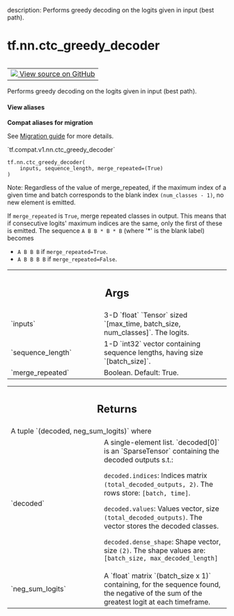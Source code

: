 description: Performs greedy decoding on the logits given in input (best path).

<div itemscope itemtype="http://developers.google.com/ReferenceObject">
<meta itemprop="name" content="tf.nn.ctc_greedy_decoder" />
<meta itemprop="path" content="Stable" />
</div>

# tf.nn.ctc_greedy_decoder

<!-- Insert buttons and diff -->

<table class="tfo-notebook-buttons tfo-api nocontent" align="left">
<td>
  <a target="_blank" href="https://github.com/tensorflow/tensorflow/blob/r2.4/tensorflow/python/ops/ctc_ops.py#L288-L335">
    <img src="https://www.tensorflow.org/images/GitHub-Mark-32px.png" />
    View source on GitHub
  </a>
</td>
</table>



Performs greedy decoding on the logits given in input (best path).

<section class="expandable">
  <h4 class="showalways">View aliases</h4>
  <p>
<b>Compat aliases for migration</b>
<p>See
<a href="https://www.tensorflow.org/guide/migrate">Migration guide</a> for
more details.</p>
<p>`tf.compat.v1.nn.ctc_greedy_decoder`</p>
</p>
</section>

<pre class="devsite-click-to-copy prettyprint lang-py tfo-signature-link">
<code>tf.nn.ctc_greedy_decoder(
    inputs, sequence_length, merge_repeated=(True)
)
</code></pre>



<!-- Placeholder for "Used in" -->

Note: Regardless of the value of merge_repeated, if the maximum index of a
given time and batch corresponds to the blank index `(num_classes - 1)`, no
new element is emitted.

If `merge_repeated` is `True`, merge repeated classes in output.
This means that if consecutive logits' maximum indices are the same,
only the first of these is emitted.  The sequence `A B B * B * B` (where '*'
is the blank label) becomes

  * `A B B B` if `merge_repeated=True`.
  * `A B B B B` if `merge_repeated=False`.

<!-- Tabular view -->
 <table class="responsive fixed orange">
<colgroup><col width="214px"><col></colgroup>
<tr><th colspan="2"><h2 class="add-link">Args</h2></th></tr>

<tr>
<td>
`inputs`
</td>
<td>
3-D `float` `Tensor` sized `[max_time, batch_size, num_classes]`.
The logits.
</td>
</tr><tr>
<td>
`sequence_length`
</td>
<td>
1-D `int32` vector containing sequence lengths, having size
`[batch_size]`.
</td>
</tr><tr>
<td>
`merge_repeated`
</td>
<td>
Boolean.  Default: True.
</td>
</tr>
</table>



<!-- Tabular view -->
 <table class="responsive fixed orange">
<colgroup><col width="214px"><col></colgroup>
<tr><th colspan="2"><h2 class="add-link">Returns</h2></th></tr>
<tr class="alt">
<td colspan="2">
A tuple `(decoded, neg_sum_logits)` where
</td>
</tr>
<tr>
<td>
`decoded`
</td>
<td>
A single-element list. `decoded[0]`
is an `SparseTensor` containing the decoded outputs s.t.:

`decoded.indices`: Indices matrix `(total_decoded_outputs, 2)`.
The rows store: `[batch, time]`.

`decoded.values`: Values vector, size `(total_decoded_outputs)`.
The vector stores the decoded classes.

`decoded.dense_shape`: Shape vector, size `(2)`.
The shape values are: `[batch_size, max_decoded_length]`
</td>
</tr><tr>
<td>
`neg_sum_logits`
</td>
<td>
A `float` matrix `(batch_size x 1)` containing, for the
sequence found, the negative of the sum of the greatest logit at each
timeframe.
</td>
</tr>
</table>

